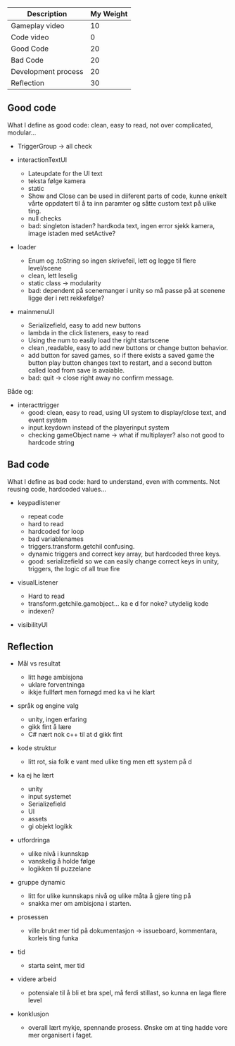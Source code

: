 |Description | My Weight |
|----|----|
|Gameplay video | 10 |
|Code video | 0 |
|Good Code  | 20 |
|Bad Code | 20 |
|Development process | 20 |
|Reflection | 30 |

## Good code
What I define as good code: clean, easy to read, not over complicated, modular...

- TriggerGroup -> all check

- interactionTextUI
    - Lateupdate for the UI text
    - teksta følge kamera
    - static
    - Show and Close can be used in diiferent parts of code, kunne enkelt vårte oppdatert til å ta inn paramter og såtte custom text på ulike ting.
    - null checks
    - bad: singleton istaden? hardkoda text, ingen error sjekk kamera, image istaden med setActive?
  
- loader
    - Enum og .toString so ingen skrivefeil, lett og legge til flere level/scene
    - clean, lett leselig
    - static class -> modularity
    - bad: dependent på scenemanger i unity so må passe på at scenene ligge der i rett rekkefølge?
  
- mainmenuUI
    - Serializefield, easy to add new buttons
    - lambda in the click listeners, easy to read
    - Using the num to easily load the right startscene
    - clean ,readable, easy to add new buttons or change button behavior.
    - add button for saved games, so if there exists a saved game the button play button
      changes text to restart, and a second button called load from save is avaiable.
    - bad: quit -> close right away no confirm message.


Både og:
- interacttrigger
    - good: clean, easy to read, using UI system to display/close text, and event system
    - input.keydown instead of the playerinput system
    - checking gameObject name -> what if multiplayer? also not good to hardcode string

## Bad code
What I define as bad code: hard to understand, even with comments. Not reusing code, hardcoded values...
   
- keypadlistener
    - repeat code
    - hard to read
    - hardcoded for loop
    - bad variablenames
    - triggers.transform.getchil confusing.
    - dynamic triggers and correct key array, but hardcoded three keys.
    - good: serializefield so we can easily change correct keys in unity, triggers, the logic of all true fire
  
- visualListener
    - Hard to read
    - transform.getchile.gamobject... ka e d for noke? utydelig kode
    - indexen?
 
- visibilityUI

## Reflection
- Mål vs resultat
  - litt høge ambisjona
  - uklare forventninga
  - ikkje fullført men fornøgd med ka vi he klart
    
- språk og engine valg
  - unity, ingen erfaring
  - gikk fint å lære
  - C# nært nok c++ til at d gikk fint
    
- kode struktur
    - litt rot, sia folk e vant med ulike ting men ett system på d
      
- ka ej he lært
    - unity
    - input systemet
    - Serializefield
    - UI
    - assets
    - gi objekt logikk
      
- utfordringa
  - ulike nivå i kunnskap
  - vanskelig å holde følge
  - logikken til puzzelane
  
- gruppe dynamic
    - litt for ulike kunnskaps nivå og ulike måta å gjere ting på
    - snakka mer om ambisjona i starten.
      
- prosessen
    - ville brukt mer tid på dokumentasjon -> issueboard, kommentara, korleis ting funka
      
- tid
    - starta seint, mer tid
      
- videre arbeid
    - potensiale til å bli et bra spel, må ferdi stillast, so kunna en laga flere level
      
- konklusjon
    - overall lært mykje, spennande prosess. Ønske om at ting hadde vore mer organisert i faget. 



